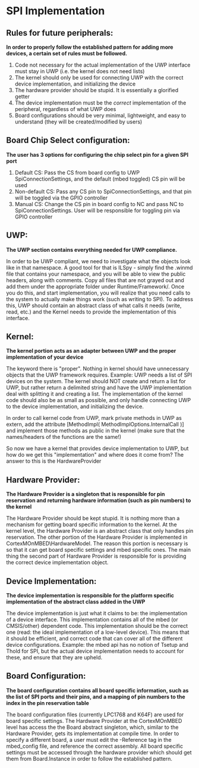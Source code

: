 SPI Implementation
======================

## Rules for future peripherals:
**In order to properly follow the established pattern for adding more devices, a certain set of rules must be followed.**  
  
1. Code not necessary for the actual implementation of the UWP interface must stay in UWP (i.e. the kernel does not need lists)  
2. The kernel should only be used for connecting UWP with the correct device implementation, and initializing the device  
3. The hardware provider should be stupid. It is essentially a glorified getter  
4. The device implementation must be the *correct* implementation of the peripheral, regardless of what UWP does  
5. Board configurations should be very minimal, lightweight, and easy to understand (they will be created/modified by users)  

## Board Chip Select configuration:
**The user has 3 options for configuring the chip select pin for a given SPI port**  
  
1. Default CS: Pass the CS from board config to UWP SpiConnectionSettings, and the default (mbed toggled) CS pin will be used  
2. Non-default CS: Pass any CS pin to SpiConnectionSettings, and that pin will be toggled via the GPIO controller  
3. Manual CS: Change the CS pin in board config to NC and pass NC to SpiConnectionSettings. User will be responsible for toggling pin via GPIO controller  
  

## UWP:
**The UWP section contains everything needed for UWP compliance.**  
  
In order to be UWP compliant, we need to investigate what the objects look like in that namespace. A good tool for that is ILSpy - simply find
the .winmd file that contains your namespace, and you will be able to view the public headers, along with comments. Copy all files that are not 
grayed out and add them under the appropriate folder under Runtime/Framework/. Once you do this, and start implementation, you will realize that 
you need calls to the system to actually make things work (such as writing to SPI). To address this, UWP should contain an abstract class of
what calls it needs (write, read, etc.) and the Kernel needs to provide the implementation of this interface.

## Kernel:
**The kernel portion acts as an adapter between UWP and the proper implementation of your device** 
   
The keyword there is "proper". Nothing in kernel should have unnecessary objects that the UWP framework requires. Example: UWP needs a list of 
SPI devices on the system. The kernel should NOT create and return a list for UWP, but rather return a delimited string and have the UWP 
implementation deal with splitting it and creating a list. The implementation of the kernel code should also be as small as possible, and only 
handle connecting UWP to the device implementation, and initializing the device.
  
In order to call kernel code from UWP, mark private methods in UWP as extern, add the attribute [MethodImpl( MethodImplOptions.InternalCall )] 
and implement those methods as public in the kernel (make sure that the names/headers of the functions are the same!)  
  
So now we have a kernel that provides device implementation to UWP, but how do we get this "implementation" and where does it come from? The answer 
to this is the HardwareProvider  

## Hardware Provider:
**The Hardware Provider is a singleton that is responsible for pin reservation and returning hardware information (such as pin numbers) to the kernel**  
  
The Hardware Provider should be kept stupid. It is nothing more than a mechanism for getting board specific information to the kernel. At the kernel
level, the Hardware Provider is an abstract class that only handles pin reservation. The other portion of the Hardware Provider is implemented 
in CortexMOnMBED\HardwareModel. The reason this portion is necessary is so that it can get board specific settings and mbed specific ones. The main 
thing the second part of Hardware Provider is responsible for is providing the correct device implementation object.

## Device Implementation:
**The device implementation is responsible for the platform specific implementation of the abstract class added in the UWP**  
  
The device implementation is just what it claims to be: the implementation of a device interface. This implementation contains all of the mbed 
(or CMSIS/other) dependent code. This implementation should be the correct one (read: the ideal implementation of a low-level device). This means 
that it should be efficient, and correct code that can cover all of the different device configurations. Example: the mbed api has no notion of 
Tsetup and Thold for SPI, but the actual device implementation needs to account for these, and ensure that they are upheld.

## Board Configuration:
**The board configuration contains all board specific information, such as the list of SPI ports and their pins, and a mapping of pin numbers to the index in the pin reservation table**  
  
The board configuration files (currently LPC1768 and K64F) are used for board specific settings. The Hardware Provider at the CortexMOnMBED level 
has access the the Board abstract singleton, which, similar to the Hardware Provider, gets its implementation at compile time. In order to specify 
a different board, a user must edit the -Reference tag in the mbed_config file, and reference the correct assembly. All board specific settings 
must be accessed through the hardware provider which should get them from Board.Instance in order to follow the established pattern.
